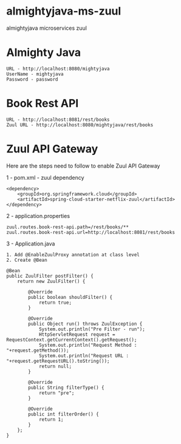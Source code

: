 # almightyjava-ms-zuul
almightyjava microservices zuul

# Almighty Java
    URL - http://localhost:8080/mightyjava
    UserName - mightyjava
    Password - password

# Book Rest API
    URL - http://localhost:8081/rest/books
    Zuul URL - http://localhost:8080/mightyjava/rest/books

# Zuul API Gateway
Here are the steps need to follow to enable Zuul API Gateway

1 - pom.xml - zuul dependency

    <dependency>
        <groupId>org.springframework.cloud</groupId>
        <artifactId>spring-cloud-starter-netflix-zuul</artifactId>
    </dependency>

2 - application.properties

    zuul.routes.book-rest-api.path=/rest/books/**
    zuul.routes.book-rest-api.url=http://localhost:8081/rest/books

3 - Application.java

    1. Add @EnableZuulProxy annotation at class level
    2. Create @Bean 

    @Bean
	public ZuulFilter postFilter() {
		return new ZuulFilter() {

			@Override
			public boolean shouldFilter() {
				return true;
			}

			@Override
			public Object run() throws ZuulException {
				System.out.println("Pre Filter - run");
				HttpServletRequest request = RequestContext.getCurrentContext().getRequest();
				System.out.println("Request Method : "+request.getMethod());
				System.out.println("Request URL : "+request.getRequestURL().toString());
				return null;
			}

			@Override
			public String filterType() {
				return "pre";
			}

			@Override
			public int filterOrder() {
				return 1;
			}
		};
	}